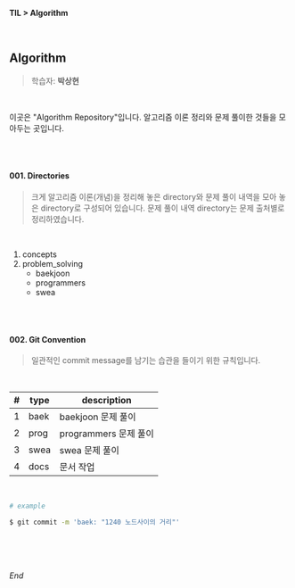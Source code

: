 **TIL > Algorithm**

<br>

## Algorithm

> 학습자: **박상현**

<br>

이곳은 "Algorithm Repository"입니다. 알고리즘 이론 정리와 문제 풀이한 것들을 모아두는 곳입니다.

<br>

<br>

#### 001. Directories

> 크게 알고리즘 이론(개념)을 정리해 놓은 directory와 문제 풀이 내역을 모아 놓은 directory로 구성되어 있습니다. 문제 풀이 내역 directory는 문제 출처별로 정리하였습니다.

<br>

1. concepts
2. problem_solving
   * baekjoon
   * programmers
   * swea

<br>

<br>

#### 002. Git Convention

> 일관적인 commit message를 남기는 습관을 들이기 위한 규칙입니다.

<br>

| #    | type | description           |
| ---- | ---- | --------------------- |
| 1    | baek | baekjoon 문제 풀이    |
| 2    | prog | programmers 문제 풀이 |
| 3    | swea | swea 문제 풀이        |
| 4    | docs | 문서 작업             |

<br>

```bash
# example

$ git commit -m 'baek: "1240 노드사이의 거리"'
```

<br>

<br>

<br>

*End*